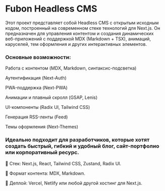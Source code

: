 # Fubon Headless CMS

Этот проект представляет собой Headless CMS с открытым исходным кодом, построенный на современном стеке технологий для Next.js. Он предназначен для управления контентом и создания динамических веб-приложений с поддержкой MDX (Markdown + TSX), анимаций, каруселей, тем оформления и других интерактивных элементов.

### Основные возможности:

Работа с контентом (MDX, Markdown, синтаксис-подсветка)

Аутентификация (Next-Auth)

PWA-поддержка (Next-PWA)

Анимации и плавный скролл (GSAP, Lenis)

UI-компоненты (Radix UI, Tailwind CSS)

Генерация RSS-ленты (Feed)

Темы оформления (Next-Themes)

### Идеально подходит для разработчиков, которые хотят создать быстрый, гибкий и удобный блог, сайт-портфолио или корпоративный ресурс.

🔹 Стек: Next.js, React, Tailwind CSS, Zustand, Radix UI.

🔹 Формат контента: MDX, Markdown.

🔹 Деплой: Vercel, Netlify или любой другой хостинг для Next.js.